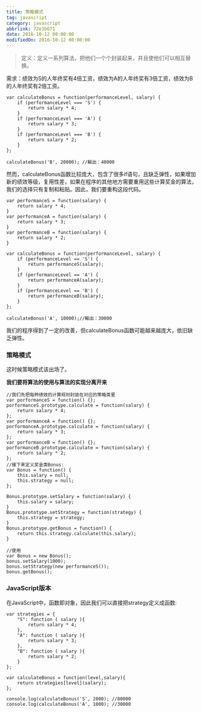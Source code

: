 ```yaml
---
title: 策略模式
tag: javascript
category: javascript
abbrlink: 72e3b671
date: 2016-10-12 00:00:00
modifiedOn: 2016-10-12 00:00:00
---
```


> 定义：定义一系列算法，把他们一个个封装起来，并且使他们可以相互替换。

需求：绩效为S的人年终奖有4倍工资，绩效为A的人年终奖有3倍工资，绩效为B的人年终奖有2倍工资。

    
    
    var calculateBonus = function(performanceLevel, salary) {
        if (performanceLevel === 'S') {
            return salary * 4;
        }
        if (performanceLevel === 'A') {
            return salary * 3;
        }
        if (performanceLevel === 'B') {
            return salary * 2;
        }
    };
    
    calculateBonus('B', 20000); //輸出：40000

然而，calculateBonus函数比较庞大，包含了很多if语句，且缺乏弹性，如果增加新的绩效等级，复用性差，如果在程序的其他地方需要重用这些计算奖金的算法，我们的选择只有复制和粘贴。因此，我们要重构这段代码。

    
    
    var performanceS = function(salary) {
        return salary * 4;
    }
    var performanceA = function(salary) {
        return salary * 3;
    }
    var performanceB = function(salary) {
        return salary * 2;
    }
    
    var calculateBonus = function(performanceLevel, salary) {
        if (performanceLevel == 'S') {
            return performanceS(salary);
        }
        if (performanceLevel == 'A') {
            return performanceA(salary);
        }
        if (performanceLevel == 'B') {
            return performanceB(salary);
        }
    };
    
    calculateBonus('A', 10000);//輸出：30000

我们的程序得到了一定的改善，但calculateBonus函数可能越来越庞大，依旧缺乏弹性。

### 策略模式

这时候策略模式该出场了。

**我们要将算法的使用与算法的实现分离开来**
    
    
    //我们先把每种绩效的计算规则封装在对应的策略类里
    var porformanceS = function() {};
    porformanceS.prototype.calculate = function(salary) {
        return salary * 4;
    };
    var porformanceA = function() {};
    porformanceA.prototype.calculate = function(salary) {
        return salary * 3;
    };
    var porformanceB = function() {};
    porformanceB.prototype.calculate = function(salary) {
        return salary * 2;
    };
    //接下来定义奖金类Bonus:
    var Bonus = function() {
        this.salary = null;
        this.strategy = null;
    };
    
    Bonus.prototype.setSalary = function(salary) {
        this.salary = salary;
    }
    Bonus.prototype.setStrategy = function(strategy) {
        this.strategy = strategy;
    }
    Bonus.prototype.getBonus = function() {
        return this.strategy.calculate(this.salary);
    }
    
    //使用
    var Bonus = new Bonus();
    bonus.setSalary(1000);
    bonus.setStrategy(new performanceS());
    bonus.getBonus();

### JavaScript版本

在JavaScript中，函数即对象，因此我们可以直接把strategy定义成函数:

    
    
    var strategies = {
        "S": function ( salary ){
            return salary * 4;
        },
        "A": function ( salary ){
            return salary * 3;
        },
        "B": function ( salary ){
            return salary * 2;
        }
    };
    
    var calculateBonus = function(level,salary){
        return strategies[level](salary);
    };
    
    console.log(calculateBonus('S', 2000); //80000
    console.log(calculateBonus('A', 1000); //30000

